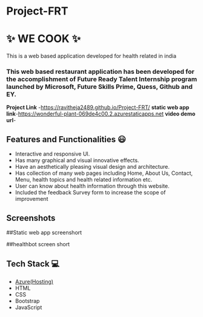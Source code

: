 # Project-FRT
# ✨ WE COOK  ✨

This is a web based application developed for health related  in india

### This web based restaurant application has been developed for the accomplishment of Future Ready Talent Internship program launched by Microsoft, Future Skills Prime, Quess, Github and EY.


**Project Link** -https://ravitheja2489.github.io/Project-FRT/
**static web app link**-https://wonderful-plant-069de4c00.2.azurestaticapps.net
**video demo url**-


## Features and Functionalities 😃

- Interactive and responsive UI.
- Has many graphical and visual innovative effects.
- Have an aesthetically pleasing visual design and architecture.
- Has collection of many web pages including Home, About Us, Contact, Menu, health topics and health related information etc.
- User can know about health information through this website.
- Included the feedback Survey form to increase the scope of improvement 

## Screenshots











##Static web app screenshort




##healthbot screen short


   



## Tech Stack 💻

- [Azure(Hosting)](https://azure.microsoft.com/en-in/features/azure-portal/)
- HTML
- CSS
- Bootstrap
- JavaScript
